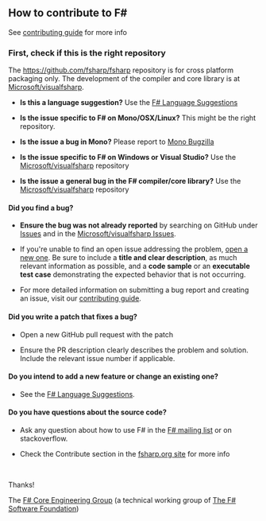 ## How to contribute to F&#35;

See [contributing guide][fsharp-contributing-guide] for more info

### First, check if this is the right repository

The https://github.com/fsharp/fsharp repository is for cross platform packaging only.
The development of the compiler and core library is at [Microsoft/visualfsharp][Microsoft/visualfsharp].

* **Is this a language suggestion?** Use the [F# Language Suggestions](http://github.com/fsharp/fslang-suggestions)

* **Is the issue specific to F# on Mono/OSX/Linux?** This might be the right repository.

* **Is the issue a bug in Mono?** Please report to [Mono Bugzilla](https://bugzilla.xamarin.com/)

* **Is the issue specific to F# on Windows or Visual Studio?** Use the [Microsoft/visualfsharp][Microsoft/visualfsharp] repository

* **Is the issue a general bug in the F# compiler/core library?** Use the  [Microsoft/visualfsharp][Microsoft/visualfsharp] repository

#### **Did you find a bug?**

* **Ensure the bug was not already reported** by searching on GitHub under [Issues](https://github.com/fsharp/fsharp/issues) and in the [Microsoft/visualfsharp Issues](https://github.com/Microsoft/visualfsharp/issues).

* If you're unable to find an open issue addressing the problem, [open a new one](https://github.com/fsharp/fsharp/issues/new). Be sure to include a **title and clear description**, as much relevant information as possible, and a **code sample** or an **executable test case** demonstrating the expected behavior that is not occurring.

* For more detailed information on submitting a bug report and creating an issue, visit our [contributing guide][fsharp-contributing-guide].

#### **Did you write a patch that fixes a bug?**

* Open a new GitHub pull request with the patch

* Ensure the PR description clearly describes the problem and solution. Include the relevant issue number if applicable.

#### **Do you intend to add a new feature or change an existing one?**

* See the [F# Language Suggestions](http://github.com/fsharp/fslang-suggestions).
  
#### **Do you have questions about the source code?**

* Ask any question about how to use F# in the [F# mailing list](https://groups.google.com/forum/m/#!forum/fsharp-opensource) or on stackoverflow.

* Check the Contribute section in the [fsharp.org site](http://fsharp.org/) for more info

</br>

Thanks!

The [F# Core Engineering Group][fsg] (a technical working group of [The F# Software Foundation][fsf])

 [fsg]: http://fsharp.github.io/
 [fsf]: http://fsharp.org
 [Microsoft/visualfsharp]: https://github.com/Microsoft/visualfsharp
 [fsharp-contributing-guide]: http://fsharp.github.io/2014/06/18/fsharp-contributions.html
 
